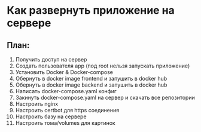 # Как развернуть приложение на сервере


## План:

1. Получить доступ на сервер
2. Создать пользователя app (под root нельзя запускать приложение)
3. Установить Docker & Docker-compose
4. Обернуть в docker image frontend и запушить в docker hub
5. Обернуть в docker image backend и запушить в docker hub
6. Написать docker-compose.yaml конфиг
7. Закинуть docker-compose.yaml на сервер и скачать все репозитории
8. Настроить nginx 
9. Настроить certbot для https соединения
10. Настроить базу на сервере
11. Настроить тома/volumes для картинок

